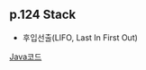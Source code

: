 ## p.124 Stack

- 후입선출(LIFO, Last In First Out)

[Java코드](https://github.com/azurealstn/coding-test/blob/master/DFS-BFS/Stack.java)
